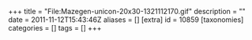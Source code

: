 +++
title = "File:Mazegen-unicon-20x30-1321112170.gif"
description = ""
date = 2011-11-12T15:43:46Z
aliases = []
[extra]
id = 10859
[taxonomies]
categories = []
tags = []
+++


